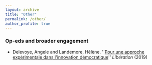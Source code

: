 ```yaml
---
layout: archive
title: "Other"
permalink: /other/
author_profile: true
---
```


### Op-eds and broader engagement

- Delevoye, Angele and Landemore, Hélène. ''[Pour une approche expérimentale dans l'innovation démocratique](https://www.liberation.fr/debats/2019/10/03/pour-une-approche-experimentale-dans-l-innovation-democratique_1754975})'' *Libération* (2019) 


